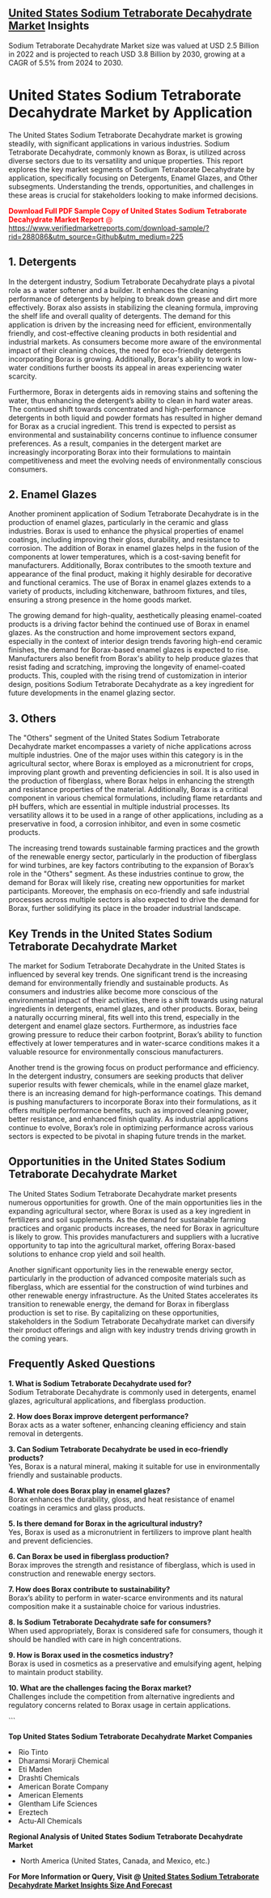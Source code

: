 <h2><a href="https://www.verifiedmarketreports.com/download-sample/?rid=288086&amp;utm_source=Github&amp;utm_medium=225" target="_blank">United States Sodium Tetraborate Decahydrate Market</a> Insights</h2><p>Sodium Tetraborate Decahydrate Market size was valued at USD 2.5 Billion in 2022 and is projected to reach USD 3.8 Billion by 2030, growing at a CAGR of 5.5% from 2024 to 2030.</p><p> <h1>United States Sodium Tetraborate Decahydrate Market by Application</h1> <p>The United States Sodium Tetraborate Decahydrate market is growing steadily, with significant applications in various industries. Sodium Tetraborate Decahydrate, commonly known as Borax, is utilized across diverse sectors due to its versatility and unique properties. This report explores the key market segments of Sodium Tetraborate Decahydrate by application, specifically focusing on Detergents, Enamel Glazes, and Other subsegments. Understanding the trends, opportunities, and challenges in these areas is crucial for stakeholders looking to make informed decisions. <p><span class=""><span style="color: #ff0000;"><strong>Download Full PDF Sample Copy of United States Sodium Tetraborate Decahydrate Market Report</strong> @ </span><a href="https://www.verifiedmarketreports.com/download-sample/?rid=288086&amp;utm_source=Github&amp;utm_medium=225" target="_blank">https://www.verifiedmarketreports.com/download-sample/?rid=288086&amp;utm_source=Github&amp;utm_medium=225</a></span></p></p> <h2>1. Detergents</h2> <p>In the detergent industry, Sodium Tetraborate Decahydrate plays a pivotal role as a water softener and a builder. It enhances the cleaning performance of detergents by helping to break down grease and dirt more effectively. Borax also assists in stabilizing the cleaning formula, improving the shelf life and overall quality of detergents. The demand for this application is driven by the increasing need for efficient, environmentally friendly, and cost-effective cleaning products in both residential and industrial markets. As consumers become more aware of the environmental impact of their cleaning choices, the need for eco-friendly detergents incorporating Borax is growing. Additionally, Borax's ability to work in low-water conditions further boosts its appeal in areas experiencing water scarcity.</p> <p>Furthermore, Borax in detergents aids in removing stains and softening the water, thus enhancing the detergent’s ability to clean in hard water areas. The continued shift towards concentrated and high-performance detergents in both liquid and powder formats has resulted in higher demand for Borax as a crucial ingredient. This trend is expected to persist as environmental and sustainability concerns continue to influence consumer preferences. As a result, companies in the detergent market are increasingly incorporating Borax into their formulations to maintain competitiveness and meet the evolving needs of environmentally conscious consumers.</p> <h2>2. Enamel Glazes</h2> <p>Another prominent application of Sodium Tetraborate Decahydrate is in the production of enamel glazes, particularly in the ceramic and glass industries. Borax is used to enhance the physical properties of enamel coatings, including improving their gloss, durability, and resistance to corrosion. The addition of Borax in enamel glazes helps in the fusion of the components at lower temperatures, which is a cost-saving benefit for manufacturers. Additionally, Borax contributes to the smooth texture and appearance of the final product, making it highly desirable for decorative and functional ceramics. The use of Borax in enamel glazes extends to a variety of products, including kitchenware, bathroom fixtures, and tiles, ensuring a strong presence in the home goods market.</p> <p>The growing demand for high-quality, aesthetically pleasing enamel-coated products is a driving factor behind the continued use of Borax in enamel glazes. As the construction and home improvement sectors expand, especially in the context of interior design trends favoring high-end ceramic finishes, the demand for Borax-based enamel glazes is expected to rise. Manufacturers also benefit from Borax's ability to help produce glazes that resist fading and scratching, improving the longevity of enamel-coated products. This, coupled with the rising trend of customization in interior design, positions Sodium Tetraborate Decahydrate as a key ingredient for future developments in the enamel glazing sector.</p> <h2>3. Others</h2> <p>The "Others" segment of the United States Sodium Tetraborate Decahydrate market encompasses a variety of niche applications across multiple industries. One of the major uses within this category is in the agricultural sector, where Borax is employed as a micronutrient for crops, improving plant growth and preventing deficiencies in soil. It is also used in the production of fiberglass, where Borax helps in enhancing the strength and resistance properties of the material. Additionally, Borax is a critical component in various chemical formulations, including flame retardants and pH buffers, which are essential in multiple industrial processes. Its versatility allows it to be used in a range of other applications, including as a preservative in food, a corrosion inhibitor, and even in some cosmetic products.</p> <p>The increasing trend towards sustainable farming practices and the growth of the renewable energy sector, particularly in the production of fiberglass for wind turbines, are key factors contributing to the expansion of Borax’s role in the "Others" segment. As these industries continue to grow, the demand for Borax will likely rise, creating new opportunities for market participants. Moreover, the emphasis on eco-friendly and safe industrial processes across multiple sectors is also expected to drive the demand for Borax, further solidifying its place in the broader industrial landscape.</p> <h2>Key Trends in the United States Sodium Tetraborate Decahydrate Market</h2> <p>The market for Sodium Tetraborate Decahydrate in the United States is influenced by several key trends. One significant trend is the increasing demand for environmentally friendly and sustainable products. As consumers and industries alike become more conscious of the environmental impact of their activities, there is a shift towards using natural ingredients in detergents, enamel glazes, and other products. Borax, being a naturally occurring mineral, fits well into this trend, especially in the detergent and enamel glaze sectors. Furthermore, as industries face growing pressure to reduce their carbon footprint, Borax’s ability to function effectively at lower temperatures and in water-scarce conditions makes it a valuable resource for environmentally conscious manufacturers.</p> <p>Another trend is the growing focus on product performance and efficiency. In the detergent industry, consumers are seeking products that deliver superior results with fewer chemicals, while in the enamel glaze market, there is an increasing demand for high-performance coatings. This demand is pushing manufacturers to incorporate Borax into their formulations, as it offers multiple performance benefits, such as improved cleaning power, better resistance, and enhanced finish quality. As industrial applications continue to evolve, Borax’s role in optimizing performance across various sectors is expected to be pivotal in shaping future trends in the market.</p> <h2>Opportunities in the United States Sodium Tetraborate Decahydrate Market</h2> <p>The United States Sodium Tetraborate Decahydrate market presents numerous opportunities for growth. One of the main opportunities lies in the expanding agricultural sector, where Borax is used as a key ingredient in fertilizers and soil supplements. As the demand for sustainable farming practices and organic products increases, the need for Borax in agriculture is likely to grow. This provides manufacturers and suppliers with a lucrative opportunity to tap into the agricultural market, offering Borax-based solutions to enhance crop yield and soil health.</p> <p>Another significant opportunity lies in the renewable energy sector, particularly in the production of advanced composite materials such as fiberglass, which are essential for the construction of wind turbines and other renewable energy infrastructure. As the United States accelerates its transition to renewable energy, the demand for Borax in fiberglass production is set to rise. By capitalizing on these opportunities, stakeholders in the Sodium Tetraborate Decahydrate market can diversify their product offerings and align with key industry trends driving growth in the coming years.</p> <h2>Frequently Asked Questions</h2> <p><b>1. What is Sodium Tetraborate Decahydrate used for?</b><br> Sodium Tetraborate Decahydrate is commonly used in detergents, enamel glazes, agricultural applications, and fiberglass production.</p> <p><b>2. How does Borax improve detergent performance?</b><br> Borax acts as a water softener, enhancing cleaning efficiency and stain removal in detergents.</p> <p><b>3. Can Sodium Tetraborate Decahydrate be used in eco-friendly products?</b><br> Yes, Borax is a natural mineral, making it suitable for use in environmentally friendly and sustainable products.</p> <p><b>4. What role does Borax play in enamel glazes?</b><br> Borax enhances the durability, gloss, and heat resistance of enamel coatings in ceramics and glass products.</p> <p><b>5. Is there demand for Borax in the agricultural industry?</b><br> Yes, Borax is used as a micronutrient in fertilizers to improve plant health and prevent deficiencies.</p> <p><b>6. Can Borax be used in fiberglass production?</b><br> Borax improves the strength and resistance of fiberglass, which is used in construction and renewable energy sectors.</p> <p><b>7. How does Borax contribute to sustainability?</b><br> Borax’s ability to perform in water-scarce environments and its natural composition make it a sustainable choice for various industries.</p> <p><b>8. Is Sodium Tetraborate Decahydrate safe for consumers?</b><br> When used appropriately, Borax is considered safe for consumers, though it should be handled with care in high concentrations.</p> <p><b>9. How is Borax used in the cosmetics industry?</b><br> Borax is used in cosmetics as a preservative and emulsifying agent, helping to maintain product stability.</p> <p><b>10. What are the challenges facing the Borax market?</b><br> Challenges include the competition from alternative ingredients and regulatory concerns related to Borax usage in certain applications.</p> ```</p><p><strong>Top United States Sodium Tetraborate Decahydrate Market Companies</strong></p><div data-test-id=""><p><li>Rio Tinto</li><li> Dharamsi Morarji Chemical</li><li> Eti Maden</li><li> Drashti Chemicals</li><li> American Borate Company</li><li> American Elements</li><li> Glentham Life Sciences</li><li> Ereztech</li><li> Actu-All Chemicals</li></p><div><strong>Regional Analysis of&nbsp;United States Sodium Tetraborate Decahydrate Market</strong></div><ul><li dir="ltr"><p dir="ltr">North America&nbsp;(United States, Canada, and Mexico, etc.)</p></li></ul><p><strong>For More Information or Query, Visit @&nbsp;</strong><strong><a href="https://www.verifiedmarketreports.com/product/sodium-tetraborate-decahydrate-market/?utm_source=Github&amp;utm_medium=225" target="_blank">United States Sodium Tetraborate Decahydrate Market Insights Size And Forecast</a></strong></p></div>
